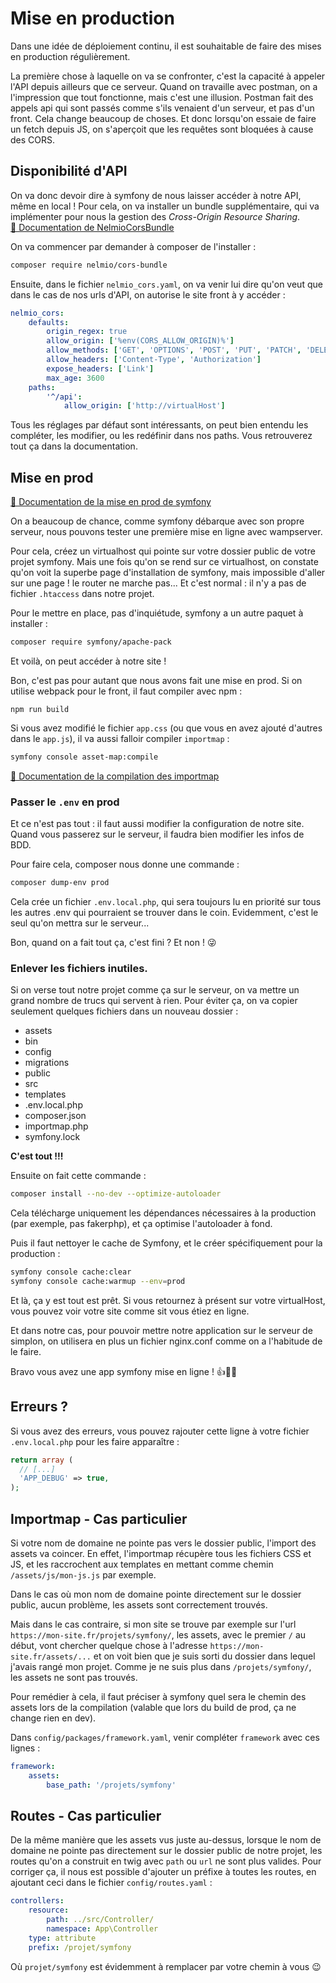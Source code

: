# Mise en production
Dans une idée de déploiement continu, il est souhaitable de faire des mises en production régulièrement.

La première chose à laquelle on va se confronter, c'est la capacité à appeler l'API depuis ailleurs que ce serveur. Quand on travaille avec postman, on a l'impression que tout fonctionne, mais c'est une illusion. Postman fait des appels api qui sont passés comme s'ils venaient d'un serveur, et pas d'un front. Cela change beaucoup de choses. Et donc lorsqu'on essaie de faire un fetch depuis JS, on s'aperçoit que les requêtes sont bloquées à cause des CORS.

## Disponibilité d'API

On va donc devoir dire à symfony de nous laisser accéder à notre API, même en local ! 
Pour cela, on va installer un bundle supplémentaire, qui va implémenter pour nous la gestion des *Cross-Origin Resource Sharing*.  
[📜 Documentation de NelmioCorsBundle](https://symfony.com/bundles/NelmioCorsBundle/current/index.html)

On va commencer par demander à composer de l'installer :

```bash
composer require nelmio/cors-bundle
```
Ensuite, dans le fichier `nelmio_cors.yaml`, on va venir lui dire qu'on veut que dans le cas de nos urls d'API, on autorise le site front à y accéder : 

```yaml
nelmio_cors:
    defaults:
        origin_regex: true
        allow_origin: ['%env(CORS_ALLOW_ORIGIN)%']
        allow_methods: ['GET', 'OPTIONS', 'POST', 'PUT', 'PATCH', 'DELETE']
        allow_headers: ['Content-Type', 'Authorization']
        expose_headers: ['Link']
        max_age: 3600
    paths:
        '^/api':
            allow_origin: ['http://virtualHost']
```

Tous les réglages par défaut sont intéressants, on peut bien entendu les compléter, les modifier, ou les redéfinir dans nos paths. Vous retrouverez tout ça dans la documentation.

## Mise en prod

[📜 Documentation de la mise en prod de symfony](https://symfony.com/doc/current/deployment.html)

On a beaucoup de chance, comme symfony débarque avec son propre serveur, nous pouvons tester une première mise en ligne avec wampserver.

Pour cela, créez un virtualhost qui pointe sur votre dossier public de votre projet symfony. Mais une fois qu'on se rend sur ce virtualhost, on constate qu'on voit la superbe page d'installation de symfony, mais impossible d'aller sur une page ! le router ne marche pas... Et c'est normal : il n'y a pas de fichier `.htaccess` dans notre projet.

Pour le mettre en place, pas d'inquiétude, symfony a un autre paquet à installer : 

```bash
composer require symfony/apache-pack
```
Et voilà, on peut accéder à notre site ! 

Bon, c'est pas pour autant que nous avons fait une mise en prod. Si on utilise webpack pour le front, il faut compiler avec npm : 

```npm
npm run build
```

Si vous avez modifié le fichier `app.css` (ou que vous en avez ajouté d'autres dans le `app.js`), il va aussi falloir compiler `importmap` :
```bash
symfony console asset-map:compile
```
[📜 Documentation de la compilation des importmap](https://symfony.com/doc/current/frontend/asset_mapper.html#serving-assets-in-dev-vs-prod)

### Passer le `.env` en prod
Et ce n'est pas tout : il faut aussi modifier la configuration de notre site. Quand vous passerez sur le serveur, il faudra bien modifier les infos de BDD.

Pour faire cela, composer nous donne une commande : 
```bash
composer dump-env prod
```
Cela crée un fichier `.env.local.php`, qui sera toujours lu en priorité sur tous les autres .env qui pourraient se trouver dans le coin. Evidemment, c'est le seul qu'on mettra sur le serveur... 

Bon, quand on a fait tout ça, c'est fini ? Et non ! 😜

### Enlever les fichiers inutiles.
Si on verse tout notre projet comme ça sur le serveur, on va mettre un grand nombre de trucs qui servent à rien. 
Pour éviter ça, on va copier seulement quelques fichiers dans un nouveau dossier : 
* assets
* bin
* config
* migrations
* public
* src
* templates
* .env.local.php
* composer.json
* importmap.php
* symfony.lock

**C'est tout !!!**

Ensuite on fait cette commande :
```bash
composer install --no-dev --optimize-autoloader
```

Cela télécharge uniquement les dépendances nécessaires à la production (par exemple, pas fakerphp), et ça optimise l'autoloader à fond.

Puis il faut nettoyer le cache de Symfony, et le créer spécifiquement pour la production :
```bash
symfony console cache:clear
symfony console cache:warmup --env=prod

```

Et là, ça y est tout est prêt. Si vous retournez à présent sur votre virtualHost, vous pouvez voir votre site comme sit vous étiez en ligne.

Et dans notre cas, pour pouvoir mettre notre application sur le serveur de simplon, on utilisera en plus un fichier nginx.conf comme on a l'habitude de le faire.

Bravo vous avez une app symfony mise en ligne ! 👍👏🎉

## Erreurs ?

Si vous avez des erreurs, vous pouvez rajouter cette ligne à votre fichier `.env.local.php` pour les faire apparaître :

```php
return array (
  // [...]
  'APP_DEBUG' => true,
);
```

## Importmap - Cas particulier
Si votre nom de domaine ne pointe pas vers le dossier public, l'import des assets va coincer. En effet, l'importmap récupère tous les fichiers CSS et JS, et les raccrochent aux templates en mettant comme chemin `/assets/js/mon-js.js` par exemple. 

Dans le cas où mon nom de domaine pointe directement sur le dossier public, aucun problème, les assets sont correctement trouvés. 

Mais dans le cas contraire, si mon site se trouve par exemple sur l'url `https://mon-site.fr/projets/symfony/`, les assets, avec le premier `/` au début, vont chercher quelque chose à l'adresse `https://mon-site.fr/assets/...` et on voit bien que je suis sorti du dossier dans lequel j'avais rangé mon projet. Comme je ne suis plus dans `/projets/symfony/`, les assets ne sont pas trouvés. 

Pour remédier à cela, il faut préciser à symfony quel sera le chemin des assets lors de la compilation (valable que lors du build de prod, ça ne change rien en dev).

Dans `config/packages/framework.yaml`, venir compléter `framework` avec ces lignes :

```yaml
framework:
    assets:
        base_path: '/projets/symfony'
```

## Routes - Cas particulier

De la même manière que les assets vus juste au-dessus, lorsque le nom de domaine ne pointe pas directement sur le dossier public de notre projet, les routes qu'on a construit en twig avec `path` ou `url` ne sont plus valides. Pour corriger ça, il nous est possible d'ajouter un préfixe à toutes les routes, en ajoutant ceci dans le fichier `config/routes.yaml` :

```yaml
controllers:
    resource:
        path: ../src/Controller/
        namespace: App\Controller
    type: attribute
    prefix: /projet/symfony
```
Où `projet/symfony` est évidemment à remplacer par votre chemin à vous 😉
